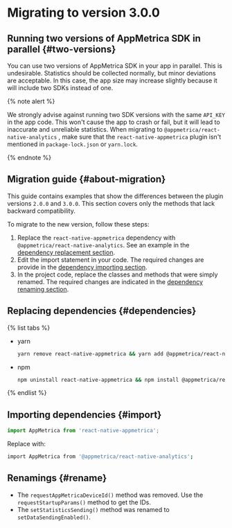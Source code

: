 # Migrating to version 3.0.0

## Running two versions of AppMetrica SDK in parallel {#two-versions}

You can use two versions of AppMetrica SDK in your app in parallel. This is undesirable. Statistics should
be collected normally, but minor deviations are acceptable. In this case, the app size
may increase slightly because it will include two SDKs instead of one.

{% note alert %}

We strongly advise against running two SDK versions with the same `API_KEY` in the app code. This won't cause the app to
crash or fail, but it will lead to inaccurate and unreliable statistics. When migrating to `@appmetrica/react-native-analytics`
, make sure that the `react-native-appmetrica` plugin isn't mentioned in `package-lock.json` or `yarn.lock`.

{% endnote %}

## Migration guide {#about-migration}

This guide contains examples that show the differences between the plugin versions `2.0.0` and `3.0.0`. This section
covers only the methods that lack backward compatibility.

To migrate to the new version, follow these steps:

1. Replace the `react-native-appmetrica` dependency with `@appmetrica/react-native-analytics`. See an example in the [dependency replacement section](#dependencies).
2. Edit the import statement in your code. The required changes are provide in the [dependency importing section](#import).
3. In the project code, replace the classes and methods that were simply renamed. The required changes are indicated in the [dependency renaming section](#rename).

## Replacing dependencies {#dependencies}

{% list tabs %}

- yarn

   ```bash translate=no
   yarn remove react-native-appmetrica && yarn add @appmetrica/react-native-analytics
   ```

- npm

   ```bash translate=no
   npm uninstall react-native-appmetrica && npm install @appmetrica/react-native-analytics
   ```

{% endlist %}

## Importing dependencies {#import}

```javascript translate=no
import AppMetrica from 'react-native-appmetrica';
```
Replace with:
```sh translate=no
import AppMetrica from '@appmetrica/react-native-analytics';
```

## Renamings {#rename}

- The `requestAppMetricaDeviceId()` method was removed. Use the `requestStartupParams()` method to get the IDs.
- The `setStatisticsSending()` method was renamed to `setDataSendingEnabled()`.
